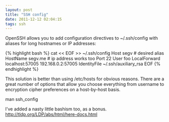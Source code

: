 ```yaml
---
layout: post
title: "SSH config"
date: 2011-12-12 02:04:15
tags: ssh
---
```


</p>
OpenSSH allows you to add configuration directives to <span class="mono">~/.ssh/config</span> with aliases for long hostnames or IP addresses:  

{% highlight bash %}
cat << EOF >> ~/.ssh/config
Host segv                     # desired alias
    HostName segv.me          # ip address works too
    Port 22
    User foo
    LocalForward localhost:57005 192.168.0.2:57005
    IdentityFile ~/.ssh/auxiliary_rsa
EOF
{% endhighlight %}
</p>

<p>
This solution is better than using <span class="mono">/etc/hosts</span> for obvious reasons. There are a great number of options that allow you choose everything from username to encryption cipher preferences on a host-by-host basis.
</p>
<p>
<span class="mono">man ssh_config</span>
</p>
</p>
<p>
I've added a nasty little bashism too, as a bonus.
<a href="http://tldp.org/LDP/abs/html/here-docs.html">http://tldp.org/LDP/abs/html/here-docs.html</a>
<p>
